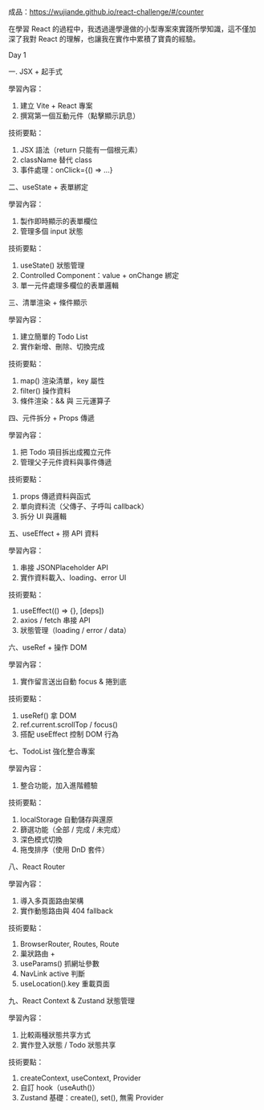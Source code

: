 成品：https://wujiande.github.io/react-challenge/#/counter

​在學習 React 的過程中，我透過邊學邊做的小型專案來實踐所學知識，這不僅加深了我對 React 的理解，也讓我在實作中累積了寶貴的經驗。


Day 1

一. JSX + 起手式

學習內容：

1. 建立 Vite + React 專案
2. 撰寫第一個互動元件（點擊顯示訊息）

技術要點：

1. JSX 語法（return 只能有一個根元素）
2. className 替代 class
3. 事件處理：onClick={() => ...}

二、useState + 表單綁定

學習內容：

1. 製作即時顯示的表單欄位
2. 管理多個 input 狀態

技術要點：

1. useState() 狀態管理
2. Controlled Component：value + onChange 綁定
3. 單一元件處理多欄位的表單邏輯

三、清單渲染 + 條件顯示

學習內容：

1. 建立簡單的 Todo List
2. 實作新增、刪除、切換完成

技術要點：

1. map() 渲染清單，key 屬性
2. filter() 操作資料
3. 條件渲染：&& 與 三元運算子

四、元件拆分 + Props 傳遞

學習內容：

1. 把 Todo 項目拆出成獨立元件
2. 管理父子元件資料與事件傳遞

技術要點：

1. props 傳遞資料與函式
2. 單向資料流（父傳子、子呼叫 callback）
3. 拆分 UI 與邏輯

五、useEffect + 撈 API 資料

學習內容：

1. 串接 JSONPlaceholder API
2. 實作資料載入、loading、error UI

技術要點：

1. useEffect(() => {}, [deps])
2. axios / fetch 串接 API
3. 狀態管理（loading / error / data）

六、useRef + 操作 DOM

學習內容：

1. 實作留言送出自動 focus & 捲到底

技術要點：

1. useRef() 拿 DOM
2. ref.current.scrollTop / focus()
3. 搭配 useEffect 控制 DOM 行為

七、TodoList 強化整合專案

學習內容：

1. 整合功能，加入進階體驗

技術要點：

1. localStorage 自動儲存與還原
2. 篩選功能（全部 / 完成 / 未完成）
3. 深色模式切換
4. 拖曳排序（使用 DnD 套件）

八、React Router

學習內容：

1. 導入多頁面路由架構
2. 實作動態路由與 404 fallback

技術要點：

1. BrowserRouter, Routes, Route
2. 巢狀路由 + <Outlet />
3. useParams() 抓網址參數
4. NavLink active 判斷
5. useLocation().key 重載頁面

九、React Context & Zustand 狀態管理

學習內容：

1. 比較兩種狀態共享方式
2. 實作登入狀態 / Todo 狀態共享

技術要點：

1. createContext, useContext, Provider
2. 自訂 hook（useAuth()）
3. Zustand 基礎：create(), set(), 無需 Provider